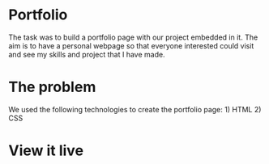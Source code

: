 # Portfolio
The task was to build a portfolio page with our project embedded in it. The aim is to have a personal webpage so that everyone interested could visit and see my skills and project that I have made.

# The problem
We used the following technologies to create the portfolio page: 1) HTML 2) CSS

# View it live
